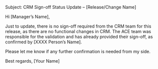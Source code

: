 Subject: CRM Sign-off Status Update – [Release/Change Name]

Hi [Manager’s Name],

Just to update, there is no sign-off required from the CRM team for this release, as there are no functional changes in CRM. The ACE team was responsible for the validation and has already provided their sign-off, as confirmed by [XXXX Person’s Name].

Please let me know if any further confirmation is needed from my side.

Best regards,
[Your Name]
